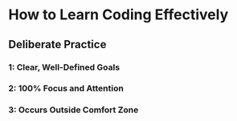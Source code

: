 # How to Learn Coding Effectively

## Deliberate Practice

### 1: Clear, Well-Defined Goals

### 2: 100% Focus and Attention

### 3: Occurs Outside Comfort Zone

###
